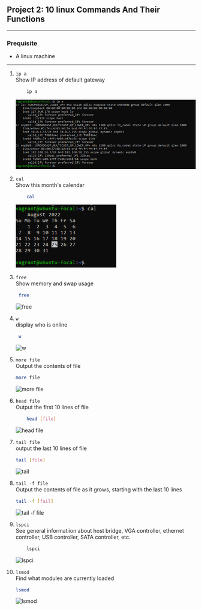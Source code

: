 ## Project 2: 10 linux Commands And Their Functions
***

### Prequisite
* A linux machine
***


1. `ip a ` <br>
    Show IP address of default gateway  
    ```sh
        ip a
    ```
    ![ip a](images/ip%20a.png)

2. `cal` <br>
    Show this month's calendar
    ```sh
        cal
    ```
    ![cal](images/cal.png)

3. `free ` <br>
   Show memory and swap usage
   ```sh
    free
    ```
   ![free](images/free.png)

4. `w` <br>
   display who is online
   ```sh
    w
    ```
   ![w](images/w.png)

5. `more file` <br>
    Output the contents of file
    ```sh
    more file
    ```
    ![more file](images/more%20file.png)

6. `head file` <br>
    Output the first 10 lines of file
    ```sh
        head [file]
    ```
    ![head file](images/head.png)

7. `tail file` <br>
    output the last 10 lines of file
    ```sh
    tail [file]
    ```
    ![tail](images/tail.png)

8. `tail -f file` <br>
    Output the contents of file as it grows, starting with the last 10 lines
    ```sh
    tail -f [fail]
    ```
    ![tail -f file](images/tail%20-f.png)

9. `lspci` <br>
    See general informatiion about host bridge, VGA controller, ethernet controller, USB controller, SATA controller, etc.
    ```sh
        lspci
    ```
    ![lspci](images/lspci.png)

10. `lsmod` <br>
    Find what modules are currently loaded 
    ```sh
    lsmod
    ```
    ![lsmod](images/lsmod.png)
   
